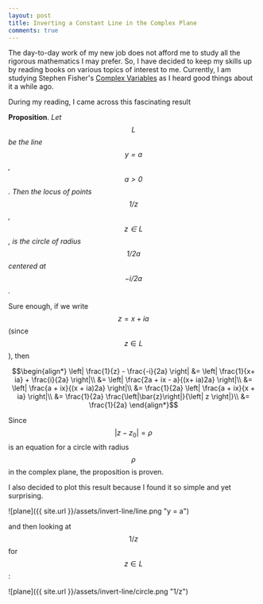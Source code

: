 ```yaml
---
layout: post
title: Inverting a Constant Line in the Complex Plane
comments: true
---
```


The day-to-day work of my new job does not afford me to study all the rigorous mathematics I may prefer. So, I have decided to keep my skills up by reading books on various topics of interest to me. Currently, I am studying Stephen Fisher's [Complex Variables](http://www.amazon.com/Complex-Variables-Second-Edition-Mathematics/dp/0486406792) as I heard good things about it a while ago. 

During my reading, I came across this fascinating result

**Proposition**. *Let $$L$$ be the line $$y=a$$, $$a>0$$. Then the locus of points $$1/z$$, $$z \in L$$, is the circle of radius $$1/2a$$ centered at $$-i/2a$$.*

Sure enough, if we write $$z= x + ia$$ (since $$z \in L$$), then 

$$\begin{align*}
\left| \frac{1}{z} - \frac{-i}{2a} \right| &= \left| \frac{1}{x+ ia} + \frac{i}{2a} \right|\\
&= \left| \frac{2a + ix - a}{(x+ ia)2a} \right|\\
&= \left| \frac{a + ix}{(x + ia)2a} \right|\\
&= \frac{1}{2a} \left| \frac{a + ix}{x + ia} \right|\\
&= \frac{1}{2a}  \frac{\left|\bar{z}\right|}{\left| z \right|}\\
&= \frac{1}{2a}
\end{align*}$$

Since 
$$
| z - z_0 | = \rho
$$ 
is an equation for a circle with radius $$\rho$$ in the complex plane, the proposition is proven.

I also decided to plot this result because I found it so simple and yet surprising. 

![plane]({{ site.url }}/assets/invert-line/line.png "y = a") 

and then looking at $$1/z$$ for $$z \in L$$:

![plane]({{ site.url }}/assets/invert-line/circle.png "1/z") 